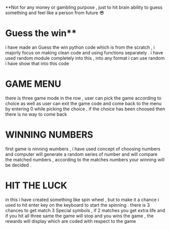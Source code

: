 **Not for any money or gambling purpose , just to hit brain ability to guess something and feel like a person from future 😎
# Guess the win** 
i have made an Guess the win python code which is from the scratch , i majorly focus on making clean code and using functions separately . i have used random module completely into this , into any format i can use random i have show that into this code 
# GAME MENU
there is three game mode in the row , user can pick the game according to choice as well as user can exit the game code and come back to the menu by entering 0 while picking the choice . if the choice has been choosed then there is no way to come back 
# WINNING NUMBERS  
first game is ninning wumbers , i have used concept of choosing numbers and computer will generate a random series of number and will compare the matched numbers , according to the matches numbers your winning will be decided .
# HIT THE LUCK
in this i have created something like spin wheel , but to make it a chance i used to hit enter key on the keyboard to start the spinning . 
there is 3 chances to get match 3 Special symbols , if 2 matches you get extra life and if you hit all three same the game will stop and you wins the game , the rewards will display which are coded with respect to the game 


